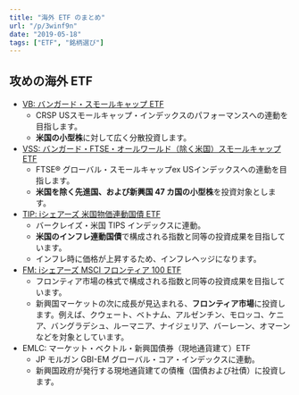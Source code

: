 ```yaml
---
title: "海外 ETF のまとめ"
url: "/p/3winf9n"
date: "2019-05-18"
tags: ["ETF", "銘柄選び"]
---
```


攻めの海外 ETF
----

- [VB: バンガード・スモールキャップ ETF](https://www.vanguardjapan.co.jp/docs/FS_VB_JP.pdf)
    - CRSP USスモールキャップ・インデックスのパフォーマンスへの連動を目指します。
    - **米国の小型株**に対して広く分散投資します。
- [VSS: バンガード・FTSE・オールワールド（除く米国）スモールキャップ ETF](https://www.vanguardjapan.co.jp/docs/FS_VSS_JP.pdf)
    - FTSE® グローバル・スモールキャップex USインデックスへの連動を目指します。
    - **米国を除く先進国、および新興国 47 カ国の小型株**を投資対象とします。
- [TIP: iシェアーズ 米国物価連動国債 ETF](https://www.blackrock.com/jp/individual/ja/products/239467/ishares-tips-bond-etf)
    - バークレイズ・米国 TIPS インデックスに連動。
    - **米国のインフレ連動国債**で構成される指数と同等の投資成果を目指しています。
    - インフレ時に価格が上昇するため、インフレヘッジになります。
- [FM: iシェアーズ MSCI フロンティア 100 ETF](https://www.blackrock.com/jp/individual/ja/products/239649/ishares-msci-frontier-100-etf)
    - フロンティア市場の株式で構成される指数と同等の投資成果を目指しています。
    - 新興国マーケットの次に成長が見込まれる、**フロンティア市場**に投資します。例えば、クウェート、ベトナム、アルゼンチン、モロッコ、ケニア、バングラデシュ、ルーマニア、ナイジェリア、バーレーン、オマーンなどを対象としています。
- EMLC: マーケット・ベクトル・新興国債券（現地通貨建て）ETF
    - JP モルガン GBI-EM グローバル・コア・インデックスに連動。
    - 新興国政府が発行する現地通貨建ての債権（国債および社債）に投資します。

